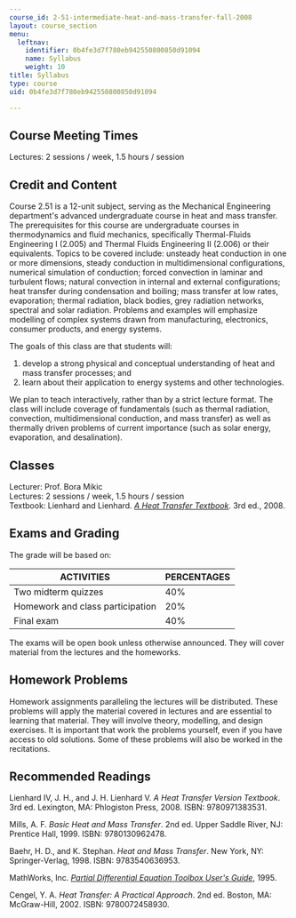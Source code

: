 ```yaml
---
course_id: 2-51-intermediate-heat-and-mass-transfer-fall-2008
layout: course_section
menu:
  leftnav:
    identifier: 0b4fe3d7f780eb942550800850d91094
    name: Syllabus
    weight: 10
title: Syllabus
type: course
uid: 0b4fe3d7f780eb942550800850d91094

---
```


Course Meeting Times
--------------------

Lectures: 2 sessions / week, 1.5 hours / session

Credit and Content
------------------

Course 2.51 is a 12-unit subject, serving as the Mechanical Engineering department's advanced undergraduate course in heat and mass transfer. The prerequisites for this course are undergraduate courses in thermodynamics and fluid mechanics, specifically Thermal-Fluids Engineering I (2.005) and Thermal Fluids Engineering II (2.006) or their equivalents. Topics to be covered include: unsteady heat conduction in one or more dimensions, steady conduction in multidimensional configurations, numerical simulation of conduction; forced convection in laminar and turbulent flows; natural convection in internal and external configurations; heat transfer during condensation and boiling; mass transfer at low rates, evaporation; thermal radiation, black bodies, grey radiation networks, spectral and solar radiation. Problems and examples will emphasize modelling of complex systems drawn from manufacturing, electronics, consumer products, and energy systems.

The goals of this class are that students will:

1.  develop a strong physical and conceptual understanding of heat and mass transfer processes; and
2.  learn about their application to energy systems and other technologies.

We plan to teach interactively, rather than by a strict lecture format. The class will include coverage of fundamentals (such as thermal radiation, convection, multidimensional conduction, and mass transfer) as well as thermally driven problems of current importance (such as solar energy, evaporation, and desalination).

Classes
-------

Lecturer: Prof. Bora Mikic  
Lectures: 2 sessions / week, 1.5 hours / session  
Textbook: Lienhard and Lienhard. _[A Heat Transfer Textbook](http://web.mit.edu/lienhard/www/ahtt.html)_. 3rd ed., 2008.

Exams and Grading
-----------------

The grade will be based on:

| ACTIVITIES | PERCENTAGES |
| --- | --- |
| Two midterm quizzes | 40% |
| Homework and class participation | 20% |
| Final exam | 40% 

The exams will be open book unless otherwise announced. They will cover material from the lectures and the homeworks.

Homework Problems
-----------------

Homework assignments paralleling the lectures will be distributed. These problems will apply the material covered in lectures and are essential to learning that material. They will involve theory, modelling, and design exercises. It is important that work the problems yourself, even if you have access to old solutions. Some of these problems will also be worked in the recitations.

Recommended Readings
--------------------

Lienhard IV, J. H., and J. H. Lienhard V. _A Heat Transfer Version Textbook_. 3rd ed. Lexington, MA: Phlogiston Press, 2008. ISBN: 9780971383531.

Mills, A. F. _Basic Heat and Mass Transfer_. 2nd ed. Upper Saddle River, NJ: Prentice Hall, 1999. ISBN: 9780130962478.

Baehr, H. D., and K. Stephan. _Heat and Mass Transfer_. New York, NY: Springer-Verlag, 1998. ISBN: 9783540636953.

MathWorks, Inc. _[Partial Differential Equation Toolbox User's Guide](https://www.mathworks.com/products/pde.html)_, 1995.

Cengel, Y. A. _Heat Transfer: A Practical Approach_. 2nd ed. Boston, MA: McGraw-Hill, 2002. ISBN: 9780072458930.